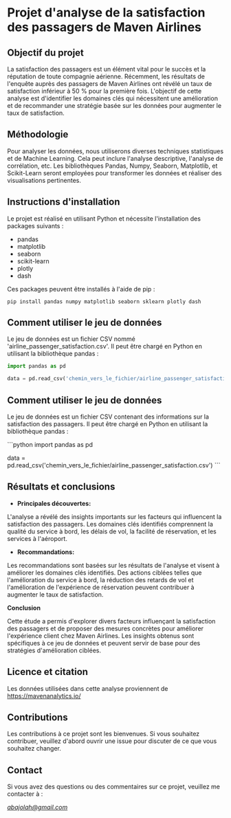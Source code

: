 # Projet d'analyse de la satisfaction des passagers de Maven Airlines

## Objectif du projet

La satisfaction des passagers est un élément vital pour le succès et la réputation de toute compagnie aérienne. Récemment, les résultats de l'enquête auprès des passagers de Maven Airlines ont révélé un taux de satisfaction inférieur à 50 % pour la première fois. L'objectif de cette analyse est d'identifier les domaines clés qui nécessitent une amélioration et de recommander une stratégie basée sur les données pour augmenter le taux de satisfaction.

## Méthodologie

Pour analyser les données, nous utiliserons diverses techniques statistiques et de Machine Learning. Cela peut inclure l'analyse descriptive, l'analyse de corrélation, etc. Les bibliothèques Pandas, Numpy, Seaborn, Matplotlib, et Scikit-Learn seront employées pour transformer les données et réaliser des visualisations pertinentes.

## Instructions d'installation

Le projet est réalisé en utilisant Python et nécessite l'installation des packages suivants :

- pandas
- matplotlib
- seaborn
- scikit-learn
- plotly
- dash

Ces packages peuvent être installés à l'aide de pip :

```
pip install pandas numpy matplotlib seaborn sklearn plotly dash
```

## Comment utiliser le jeu de données

Le jeu de données est un fichier CSV nommé 'airline_passenger_satisfaction.csv'. Il peut être chargé en Python en utilisant la bibliothèque pandas :

```python
import pandas as pd

data = pd.read_csv('chemin_vers_le_fichier/airline_passenger_satisfaction.csv')
```

## Comment utiliser le jeu de données

Le jeu de données est un fichier CSV contenant des informations sur la satisfaction des passagers. Il peut être chargé en Python en utilisant la bibliothèque pandas :

\```python
import pandas as pd

data = pd.read_csv('chemin_vers_le_fichier/airline_passenger_satisfaction.csv')
\```

## Résultats et conclusions

   - **Principales découvertes:**

   L'analyse a révélé des insights importants sur les facteurs qui influencent la satisfaction des passagers. Les domaines clés identifiés comprennent la qualité du service à bord, les délais de vol, la facilité de réservation, et les services à l'aéroport.
   
   - **Recommandations:**

   Les recommandations sont basées sur les résultats de l'analyse et visent à améliorer les domaines clés identifiés. Des actions ciblées telles que l'amélioration du service à bord, la réduction des retards de vol et l'amélioration de l'expérience de réservation peuvent contribuer à augmenter le taux de satisfaction.

**Conclusion**

Cette étude a permis d'explorer divers facteurs influençant la satisfaction des passagers et de proposer des mesures concrètes pour améliorer l'expérience client chez Maven Airlines. Les insights obtenus sont spécifiques à ce jeu de données et peuvent servir de base pour des stratégies d'amélioration ciblées.

## Licence et citation

Les données utilisées dans cette analyse proviennent de https://mavenanalytics.io/

## Contributions

Les contributions à ce projet sont les bienvenues. Si vous souhaitez contribuer, veuillez d'abord ouvrir une issue pour discuter de ce que vous souhaitez changer.

## Contact

Si vous avez des questions ou des commentaires sur ce projet, veuillez me contacter à :

*abajolah@gmail.com*
